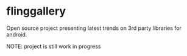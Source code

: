 # flinggallery

Open source project presenting latest trends on 3rd party libraries for android.

NOTE: project is still work in progress
